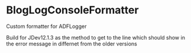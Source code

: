 BlogLogConsoleFormatter
=======================

Custom formatter for ADFLogger

Build for JDev12.1.3 as the method to get to the line which should show in the error message in differnet from the older versions
